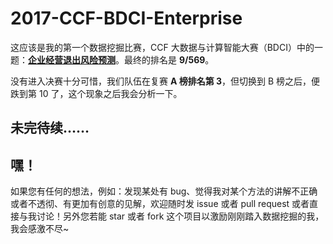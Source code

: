 # 2017-CCF-BDCI-Enterprise

这应该是我的第一个数据挖掘比赛，CCF 大数据与计算智能大赛（BDCI）中的一题：[**企业经营退出风险预测**](http://www.datafountain.cn/#/competitions/271/intro)。最终的排名是 **9/569**。

没有进入决赛十分可惜，我们队伍在复赛 **A 榜排名第 3**，但切换到 B 榜之后，便跌到第 10 了，这个现象之后我会分析一下。

## 未完待续……

## 嘿！

如果您有任何的想法，例如：发现某处有 bug、觉得我对某个方法的讲解不正确或者不透彻、有更加有创意的见解，欢迎随时发 issue 或者 pull request 或者直接与我讨论！另外您若能 star 或者 fork 这个项目以激励刚刚踏入数据挖掘的我，我会感激不尽~